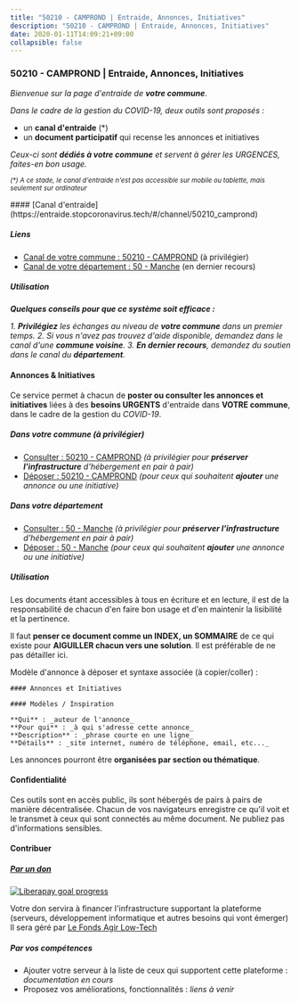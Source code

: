 ```yaml
---
title: "50210 - CAMPROND | Entraide, Annonces, Initiatives"
description: "50210 - CAMPROND | Entraide, Annonces, Initiatives"
date: 2020-01-11T14:09:21+09:00
collapsible: false
---
```


### 50210 - CAMPROND | Entraide, Annonces, Initiatives

_Bienvenue sur la page d'entraide de **votre commune**_.

_Dans le cadre de la gestion du COVID-19, deux outils sont proposés :_

- un **canal d'entraide** (*)
- un **document participatif** qui recense les annonces et initiatives

_Ceux-ci sont **dédiés à votre commune** et servent à gérer les URGENCES, faites-en bon usage._

<p><small><i>(*) A ce stade, le canal d'entraide n'est pas accessible sur mobile ou tablette, mais seulement sur ordinateur</i></small></p>
#### [Canal d'entraide](https://entraide.stopcoronavirus.tech/#/channel/50210_camprond)

##### Liens

- [Canal de votre commune : 50210 	- CAMPROND](https://entraide.stopcoronavirus.tech/#/channel/50210_camprond) (à privilégier)
- [Canal de votre département : 50 	- Manche](https://entraide.stopcoronavirus.tech/#/channel/50_manche) (en dernier recours)

##### Utilisation

_**Quelques conseils pour que ce système soit efficace :**_

_1. **Privilégiez** les échanges au niveau de **votre commune** dans un premier temps._
_2. Si vous n'avez pas trouvez d'aide disponible, demandez dans le canal d'une **commune voisine**._
_3. **En dernier recours**, demandez du soutien dans le canal du **département**._

#### Annonces & Initiatives


Ce service permet à chacun de **poster ou consulter les annonces et initiatives** liées à des **besoins
URGENTS** d'entraide dans **VOTRE commune**, dans le cadre de la gestion du _COVID-19_.

##### Dans votre commune (à privilégier)

- [Consulter : 50210 	- CAMPROND](https://docs.stopcoronavirus.tech/#/r/markdown/50210_camprond/4XTTMDUjfALMRpmvm684zWA12JYN86srPKFXW9XE6nYYo1aca) _(à privilégier pour **préserver l'infrastructure** d'hébergement en pair à pair)_
- [Déposer : 50210 	- CAMPROND](https://docs.stopcoronavirus.tech/#/w/markdown/50210_camprond/4XTTMDUjfALMRpmvm684zWA12JYN86srPKFXW9XE6nYYo1aca-K3TgUGHusaLRCzRzr37oayeSGac134kbcHVmpkeTEs12abFDFGGgGddsChxhzGf5xY2mZmhP3aD5G8nFGhqFVN6JzTjkaKyUzHC5utJFymEeT3hykAStZvx9q1v3xCvY2FF9ukWv) _(pour ceux qui souhaitent **ajouter** une annonce ou une initiative)_

##### Dans votre département

- [Consulter : 50 	- Manche](https://docs.stopcoronavirus.tech/#/r/markdown/50_manche/4XTTMEGkHvbt2wXFyvTQYEaMKhHk6haGH1SzsRNevKgBDTuXr) _(à privilégier pour **préserver l'infrastructure** d'hébergement en pair à pair)_
- [Déposer : 50 	- Manche](https://docs.stopcoronavirus.tech/#/w/markdown/50_manche/4XTTMEGkHvbt2wXFyvTQYEaMKhHk6haGH1SzsRNevKgBDTuXr-K3TgUSx1rwmRRLqHcTLLdo4dVfTRKvf94KKagmUFPevWSp2f9nuc6fJF25TtLArzK8teuQ5TvuAMqW38N2MYgT18hBoXtjmKX9WuSn2vkujmSJPp3gF4gsuMmfEM8Th4Ap94heFE) _(pour ceux qui souhaitent **ajouter** une annonce ou une initiative)_


##### Utilisation

Les documents étant accessibles à tous en écriture et en lecture, il est de la
responsabilité de chacun d'en faire bon usage et d'en maintenir la lisibilité
et la pertinence.

Il faut **penser ce document comme un INDEX, un SOMMAIRE** de ce qui existe
pour **AIGUILLER chacun vers une solution**. Il est préférable de ne pas détailler ici.

Modèle d'annonce à déposer et syntaxe associée (à copier/coller) :

    #### Annonces et Initiatives

    #### Modèles / Inspiration

    **Qui** : _auteur de l'annonce_
    **Pour qui** : _à qui s'adresse cette annonce_
    **Description** : _phrase courte en une ligne_
    **Détails** : _site internet, numéro de téléphone, email, etc..._


Les annonces pourront être **organisées par section ou thématique**.

#### Confidentialité

Ces outils sont en accès public, ils sont hébergés de pairs à pairs de manière décentralisée.
Chacun de vos navigateurs enregistre ce qu'il voit et le transmet à ceux qui sont connectés au même document.
Ne publiez pas d'informations sensibles.

#### Contribuer

##### [Par un don](https://liberapay.com/StopCoronavirus.Tech/donate)

<a href="https://liberapay.com/StopCoronavirus.Tech/donate">
<img alt="Liberapay goal progress" src="https://img.shields.io/liberapay/goal/StopCoronavirus.Tech?color=orange&label=Objectif&style=for-the-badge"></img>
</a>

Votre don servira à financer l'infrastructure supportant la plateforme (serveurs, développement informatique et autres besoins qui vont émerger)
Il sera géré par [Le Fonds Agir Low-Tech](https://agir.lowtech.fr)

##### Par vos compétences

- Ajouter votre serveur à la liste de ceux qui supportent cette plateforme : _documentation en cours_
- Proposez vos améliorations, fonctionnalités : _liens à venir_

